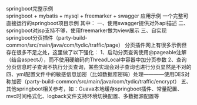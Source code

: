 springboot完整示例</br> 
springboot + mybatis + mysql + freemarker + swagger 应用示例
一个完整可直接运行的springboot项目示例
其中：
	一、使用swagger提供对外api描述
	二、springboot对jsp支持不够，使用freemarker做为view展示
	三、自实现springboot分页插件（party-build-common/src/main/java/com/tydic/traffic/page）
		分页插件网上有很多示例但存在很多不足之处，这里做了以下强化：
		1、启动分页查询使用@pageable注解（结合aspectJ），而不使用硬编码向ThreadLocal中容器中加分页参数
		2、查询分页信息时子查询不执行分页查询，某些实现会对子查询也进行分页显然是不对的
	四、yml配置文件中的敏感信息加密（比如数据库密码）处理————使用DES对称加密（party-build-common/src/main/java/com/tydic/traffic/encrypt）
	五、其他springboot相关参考，如：Guava本地缓存springboot插件、常量配置、mvc时间格式化、logback文件支持环境切换配置、多数据源配置等
		
		

